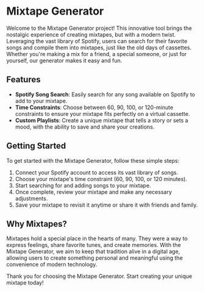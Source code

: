 # Mixtape Generator

Welcome to the Mixtape Generator project! This innovative tool brings the nostalgic experience of creating mixtapes, but with a modern twist. Leveraging the vast library of Spotify, users can search for their favorite songs and compile them into mixtapes, just like the old days of cassettes. Whether you're making a mix for a friend, a special someone, or just for yourself, our generator makes it easy and fun.

## Features

- **Spotify Song Search**: Easily search for any song available on Spotify to add to your mixtape.
- **Time Constraints**: Choose between 60, 90, 100, or 120-minute constraints to ensure your mixtape fits perfectly on a virtual cassette.
- **Custom Playlists**: Create a unique mixtape that tells a story or sets a mood, with the ability to save and share your creations.

## Getting Started

To get started with the Mixtape Generator, follow these simple steps:

1. Connect your Spotify account to access its vast library of songs.
2. Choose your mixtape's time constraint (60, 90, 100, or 120 minutes).
3. Start searching for and adding songs to your mixtape.
4. Once complete, review your mixtape and make any necessary adjustments.
5. Save your mixtape to revisit it anytime or share it with friends and family.

## Why Mixtapes?

Mixtapes hold a special place in the hearts of many. They were a way to express feelings, share favorite tunes, and create memories. With the Mixtape Generator, we aim to keep that tradition alive in a digital age, allowing users to create something personal and meaningful using the convenience of modern technology.

Thank you for choosing the Mixtape Generator. Start creating your unique mixtape today!

